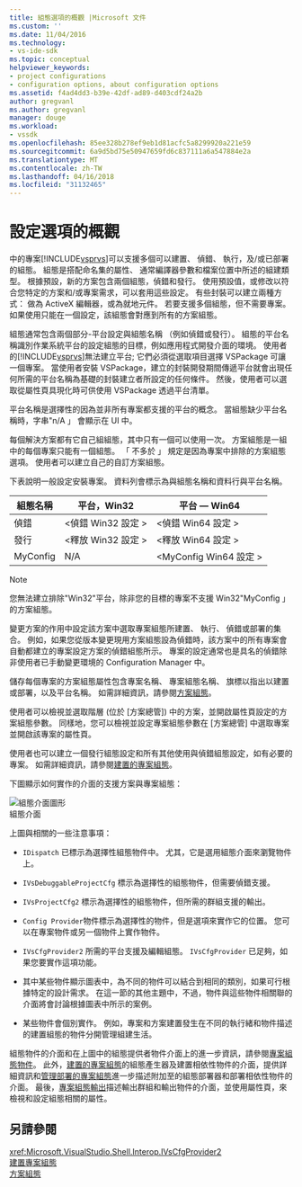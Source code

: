 ```yaml
---
title: 組態選項的概觀 |Microsoft 文件
ms.custom: ''
ms.date: 11/04/2016
ms.technology:
- vs-ide-sdk
ms.topic: conceptual
helpviewer_keywords:
- project configurations
- configuration options, about configuration options
ms.assetid: f4ad4dd3-b39e-42df-ad89-d403cdf24a2b
author: gregvanl
ms.author: gregvanl
manager: douge
ms.workload:
- vssdk
ms.openlocfilehash: 85ee328b278ef9eb1d81acfc5a8299920a221e59
ms.sourcegitcommit: 6a9d5bd75e50947659fd6c837111a6a547884e2a
ms.translationtype: MT
ms.contentlocale: zh-TW
ms.lasthandoff: 04/16/2018
ms.locfileid: "31132465"
---
```

# <a name="configuration-options-overview"></a>設定選項的概觀
中的專案[!INCLUDE[vsprvs](../../code-quality/includes/vsprvs_md.md)]可以支援多個可以建置、 偵錯、 執行，及/或已部署的組態。 組態是搭配命名集的屬性、 通常編譯器參數和檔案位置中所述的組建類型。 根據預設，新的方案包含兩個組態，偵錯和發行。 使用預設值，或修改以符合您特定的方案和/或專案需求，可以套用這些設定。 有些封裝可以建立兩種方式： 做為 ActiveX 編輯器，或為就地元件。 若要支援多個組態，但不需要專案。 如果使用只能在一個設定，該組態會對應到所有的方案組態。  
  
 組態通常包含兩個部分-平台設定與組態名稱 （例如偵錯或發行）。 組態的平台名稱識別作業系統平台的設定組態的目標，例如應用程式開發介面的環境。 使用者的[!INCLUDE[vsprvs](../../code-quality/includes/vsprvs_md.md)]無法建立平台; 它們必須從選取項目選擇 VSPackage 可讓一個專案。 當使用者安裝 VSPackage，建立的封裝開發期間傳遞平台就會出現任何所需的平台名稱為基礎的封裝建立者所設定的任何條件。 然後，使用者可以選取從屬性頁具現化時可供使用 VSPackage 透過平台清單。  
  
 平台名稱是選擇性的因為並非所有專案都支援的平台的概念。 當組態缺少平台名稱時，字串"n/A 」 會顯示在 UI 中。  
  
 每個解決方案都有它自己組組態，其中只有一個可以使用一次。 方案組態是一組中的每個專案只能有一個組態。 「 不多於 」 規定是因為專案中排除的方案組態選項。 使用者可以建立自己的自訂方案組態。  
  
 下表說明一般設定安裝專案。 資料列會標示為與組態名稱和資料行與平台名稱。  
  
|組態名稱|平台，Win32|平台 — Win64|  
|------------------------|----------------------|----------------------|  
|偵錯|\<偵錯 Win32 設定 >|\<偵錯 Win64 設定 >|  
|發行|\<釋放 Win32 設定 >|\<釋放 Win64 設定 >|  
|MyConfig|N/A|\<MyConfig Win64 設定 >|  
  
> [!NOTE]
>  您無法建立排除"Win32"平台，除非您的目標的專案不支援 Win32"MyConfig 」 的方案組態。  
  
 變更方案的作用中設定該方案中選取專案組態所建置、 執行、 偵錯或部署的集合。 例如，如果您從版本變更現用方案組態設為偵錯時，該方案中的所有專案會自動都建立的專案設定方案的偵錯組態所示。 專案的設定通常也是具名的偵錯除非使用者已手動變更環境的 Configuration Manager 中。  
  
 儲存每個專案的方案組態屬性包含專案名稱、 專案組態名稱、 旗標以指出以建置或部署，以及平台名稱。 如需詳細資訊，請參閱[方案組態](../../extensibility/internals/solution-configuration.md)。  
  
 使用者可以檢視並選取階層 (位於 [方案總管]) 中的方案，並開啟屬性頁設定的方案組態參數。 同樣地，您可以檢視並設定專案組態參數在 [方案總管] 中選取專案並開啟該專案的屬性頁。  
  
 使用者也可以建立一個發行組態設定和所有其他使用與偵錯組態設定，如有必要的專案。 如需詳細資訊，請參閱[建置的專案組態](../../extensibility/internals/project-configuration-for-building.md)。  
  
 下圖顯示如何實作的介面的支援方案與專案組態：  
  
 ![組態介面圖形](../../extensibility/internals/media/vsconfiginterfaces.gif "vsConfigInterfaces")  
組態介面  
  
 上圖與相關的一些注意事項：  
  
-   `IDispatch` 已標示為選擇性組態物件中。 尤其，它是選用組態介面來瀏覽物件上。  
  
-   `IVsDebuggableProjectCfg` 標示為選擇性的組態物件，但需要偵錯支援。  
  
-   `IVsProjectCfg2` 標示為選擇性的組態物件，但所需的群組支援的輸出。  
  
-   `Config Provider`物件標示為選擇性的物件，但是選項來實作它的位置。 您可以在專案物件或另一個物件上實作物件。  
  
-   `IVsCfgProvider2` 所需的平台支援及編輯組態。 `IVsCfgProvider` 已足夠，如果您要實作這項功能。  
  
-   其中某些物件顯示圖表中，為不同的物件可以結合到相同的類別，如果可行根據特定的設計需求。 在這一節的其他主題中，不過，物件與這些物件相關聯的介面將會討論根據圖表中所示的案例。  
  
-   某些物件會個別實作。 例如，專案和方案建置發生在不同的執行緒和物件描述的建置組態的物件分開管理組建生活。  
  
 組態物件的介面和在上圖中的組態提供者物件介面上的進一步資訊，請參閱[專案組態物件](../../extensibility/internals/project-configuration-object.md)。 此外，[建置的專案組態](../../extensibility/internals/project-configuration-for-building.md)的組態產生器及建置相依性物件的介面，提供詳細資訊和[管理部署的專案組態](../../extensibility/internals/project-configuration-for-managing-deployment.md)進一步描述附加至的組態部署器和部署相依性物件的介面。 最後，[專案組態輸出](../../extensibility/internals/project-configuration-for-output.md)描述輸出群組和輸出物件的介面，並使用屬性頁，來檢視和設定組態相關的屬性。  
  
## <a name="see-also"></a>另請參閱  
 <xref:Microsoft.VisualStudio.Shell.Interop.IVsCfgProvider2>   
 [建置專案組態](../../extensibility/internals/project-configuration-for-building.md)   
 [方案組態](../../extensibility/internals/solution-configuration.md)